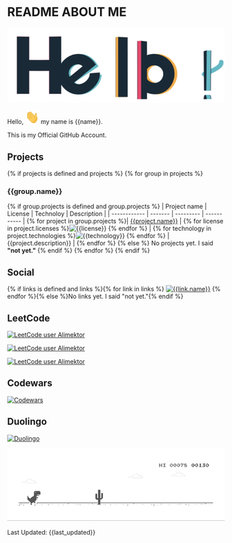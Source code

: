 # README ABOUT ME #

![Hello](images/general/hello.gif)

Hello, <img src="images/general/hi.gif" width="32px" height="32px"> my name is {{name}}.

This is my Official GitHub Account.

## Projects ##
{% if projects is defined and projects %}
{% for group in projects %}
### {{group.name}} ###
{% if group.projects is defined and group.projects %}
| Project name | License | Technoloy | Description |
| ------------ | ------- | --------- | ----------- |
{% for project in group.projects %}| [{{project.name}}]({{project.link}}) | {% for license in project.licenses %}![{{license}}](images/licenses/{{license}}.svg) {% endfor %} | {% for technology in project.technologies %}![{{technology}}](images/tech/{{technology}}.svg) {% endfor %} | {{project.description}} | 
{% endfor %}
{% else %}
No projects yet. I said **"not yet."**
{% endif %}
{% endfor %}
{% endif %}

## Social ##

{% if links is defined and links %}{% for link in links %} <a href="{{link.link}}"><img src="images/social/{{link.name}}.svg" width="64px" height="64px" alt="{{link.name}}"></a> {% endfor %}{% else %}No links yet. I said "not yet."{% endif %}

## LeetCode ##

[![LeetCode user Alimektor](https://img.shields.io/badge/dynamic/json?style=for-the-badge&labelColor=black&color=%23ffa116&label=Ranking&query=ranking&url=https%3A%2F%2Fleetcode-badge.vercel.app%2Fapi%2Fusers%2FAlimektor&logo=leetcode&logoColor=yellow)](https://leetcode.com/Alimektor/)

[![LeetCode user Alimektor](https://img.shields.io/badge/dynamic/json?style=for-the-badge&labelColor=black&color=%23ffa116&label=Solved&query=solvedOverTotal&url=https%3A%2F%2Fleetcode-badge.vercel.app%2Fapi%2Fusers%2FAlimektor&logo=leetcode&logoColor=yellow)](https://leetcode.com/Alimektor/)

[![LeetCode user Alimektor](https://img.shields.io/badge/dynamic/json?style=for-the-badge&labelColor=black&color=%23ffa116&label=Solved&query=solvedPercentage&url=https%3A%2F%2Fleetcode-badge.vercel.app%2Fapi%2Fusers%2FAlimektor&logo=leetcode&logoColor=yellow)](https://leetcode.com/Alimektor/)



## Codewars ##

<a href="https://www.codewars.com/users/Alimektor"><img src="https://www.codewars.com/users/Alimektor/badges/large" alt="Codewars"></a>

## Duolingo ## 

<a href="https://www.duolingo.com/profile/Alimektor"><img src="https://duolingo-stats-card.vercel.app/api?username=Alimektor&theme=purple-gang" alt="Duolingo"></a>

![Dino](images/general/dino.gif)

Last Updated: {{last_updated}}
